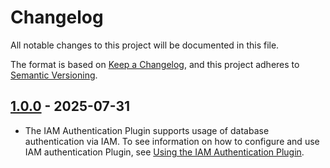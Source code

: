 # Changelog

All notable changes to this project will be documented in this file.

The format is based on [Keep a Changelog](https://keepachangelog.com/en/1.0.0/), and this project adheres to [Semantic Versioning](https://semver.org/#semantic-versioning-200).

## [1.0.0] - 2025-07-31
* The IAM Authentication Plugin supports usage of database authentication via IAM. To see information on how to configure and use IAM authentication Plugin, see [Using the IAM Authentication Plugin](../docs/user-guide/using-plugins/UsingTheIamAuthenticationPlugin.md).

[1.0.0]: https://github.com/awslabs/aws-advanced-go-wrapper/releases/tag/iam/1.0.0

